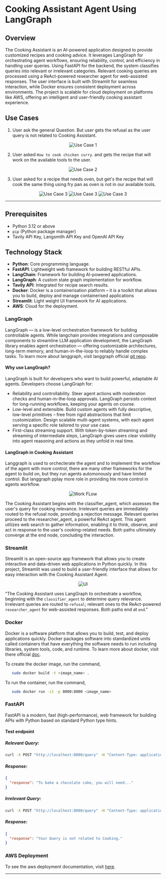 # Cooking Assistant Agent Using LangGraph  

## Overview

The Cooking Assistant is an AI-powered application designed to provide customized recipes and cooking advice. It leverages LangGraph for orchestrating agent workflows, ensuring reliability, control, and efficiency in handling user queries. Using FastAPI for the backend, the system classifies queries into relevant or irrelevant categories. Relevant cooking queries are processed using a ReAct-powered researcher agent for web-assisted responses. The user interface is built with Streamlit for seamless interaction, while Docker ensures consistent deployment across environments. The project is scalable for cloud deployment on platforms like AWS, offering an intelligent and user-friendly cooking assistant experience.

## Use Cases
1. User ask the general Question. But user gets the refusal as the user query is not related to Cooking Assistant.

<p align="center">
  <img src="backend/data/use_case_1.png" alt="Use Case 1" />
</p>

2. User asked `How to cook chicken curry`. and gets the recipe that will work on the available tools to the user.

<p align="center">
  <img src="backend/data/use_case_2.png" alt="Use Case 2" />
</p>

3. User asked for a recipe that needs oven, but get's the recipe that will cook the same thing using fry pan as oven is not in our available tools.

<p align="center">
  <img src="backend/data/use_case_3_1.png" alt="Use Case 3" />
  <img src="backend/data/use_case_3_2.png" alt="Use Case 3" />
  <img src="backend/data/use_case_3_3.png" alt="Use Case 3" />
</p>

---

## Prerequisites  

- Python 3.12 or above  
- `pip` (Python package manager)  
- Tavily API Key, Langsmith API Key and OpenAI API Key  

## Technology Stack  

- **Python**: Core programming language.  
- **FastAPI**: Lightweight web framework for building RESTful APIs.  
- **LangChain**: Framework for building AI-powered applications.  
- **LangGraph**: A custom state graph implementation for workflow.  
- **Tavily API**: Integrated for recipe search results. 
- **Docker**: Docker is a containerisation platform – it is a toolkit that allows you to build, deploy and manage containerised applications 
- **Streamlit**: Light weight UI framework for AI applications.
- **AWS**: Cloud for the deployment.

### LangGraph

LangGraph — is a low-level orchestration framework for building controllable agents. While langchain provides integrations and composable components to streamline LLM application development, the LangGraph library enables agent orchestration — offering customizable architectures, long-term memory, and human-in-the-loop to reliably handle complex tasks. To learn more about langgraph, visit langgraph official [git repo](https://github.com/langchain-ai/langgraph).

#### Why use LangGraph?

LangGraph is built for developers who want to build powerful, adaptable AI agents. Developers choose LangGraph for:

- Reliability and controllability. Steer agent actions with moderation checks and human-in-the-loop approvals. LangGraph persists context for long-running workflows, keeping your agents on course.
- Low-level and extensible. Build custom agents with fully descriptive, low-level primitives – free from rigid abstractions that limit customization. Design scalable multi-agent systems, with each agent serving a specific role tailored to your use case.
- First-class streaming support. With token-by-token streaming and streaming of intermediate steps, LangGraph gives users clear visibility into agent reasoning and actions as they unfold in real time.

#### LangGraph in Cooking Assistant

Langgraph is used to orchecterate the agent and to implement the workflow of the agent with more control, there are many other frameworks for the agent to build on, but they run agents automonously and have limited control. But langgraph pplay more role in providing hte more control in agents workflow.

<p align="center">
  <img src="backend/data/workflow.png" alt="Work FLow" />
</p>

The Cooking Assistant begins with the classifier_agent, which assesses the user's query for cooking relevance.  Irrelevant queries are immediately routed to the refusal node, providing a rejection message.  Relevant queries proceed to the researcher_agent, a powerful ReAct agent. This agent utilizes web search to gather information, enabling it to think, observe, and act in response to the user's cooking-related needs.  Both paths ultimately converge at the end node, concluding the interaction.

### Streamlit

Streamlit is an open-source app framework that allows you to create interactive and data-driven web applications in Python quickly. In this project, Streamlit was used to build a user-friendly interface that allows for easy interaction with the Cooking Assistant Agent.

<p align="center">
  <img src="backend/data/ui.png" alt="UI" />
</p>

"The Cooking Assistant uses LangGraph to orchestrate a workflow, beginning with the `classifier_agent` to determine query relevance. Irrelevant queries are routed to `refusal`; relevant ones to the ReAct-powered `researcher_agent` for web-assisted responses. Both paths end at `end`."

### Docker

Docker is a software platform that allows you to build, test, and deploy applications quickly. Docker packages software into standardized units called containers that have everything the software needs to run including libraries, system tools, code, and runtime. To learn more about docker, visit there official [doc](https://docs.docker.com/).

To create the docker image, run the command,
```bash
   sudo docker build -t <image_name> .
   ```

To run the container, run the command,
```bash
   sudo docker run -it -p 8000:8000 <image_name>
   ```

### FastAPI
FastAPI is a modern, fast (high-performance), web framework for building APIs with Python based on standard Python type hints.

#### Test endpoint

##### Relevant Query:
```bash
curl -X POST "http://localhost:8000/query" -H "Content-Type: application/json" -d '{"user_input": "How do I bake a chocolate cake?"}'
```

##### Response:
```json
{
  "response": "To bake a chocolate cake, you will need..."
}
```

##### Irrelevant Query:
```bash
curl -X POST "http://localhost:8000/query" -H "Content-Type: application/json" -d '{"user_input": "What is the capital of France?"}'
```

##### Response:
```json
{
  "response": "Your Query is not related to Cooking."
}
```

### AWS Deployment
To see the aws deployment documentation, visit [here]().

---
